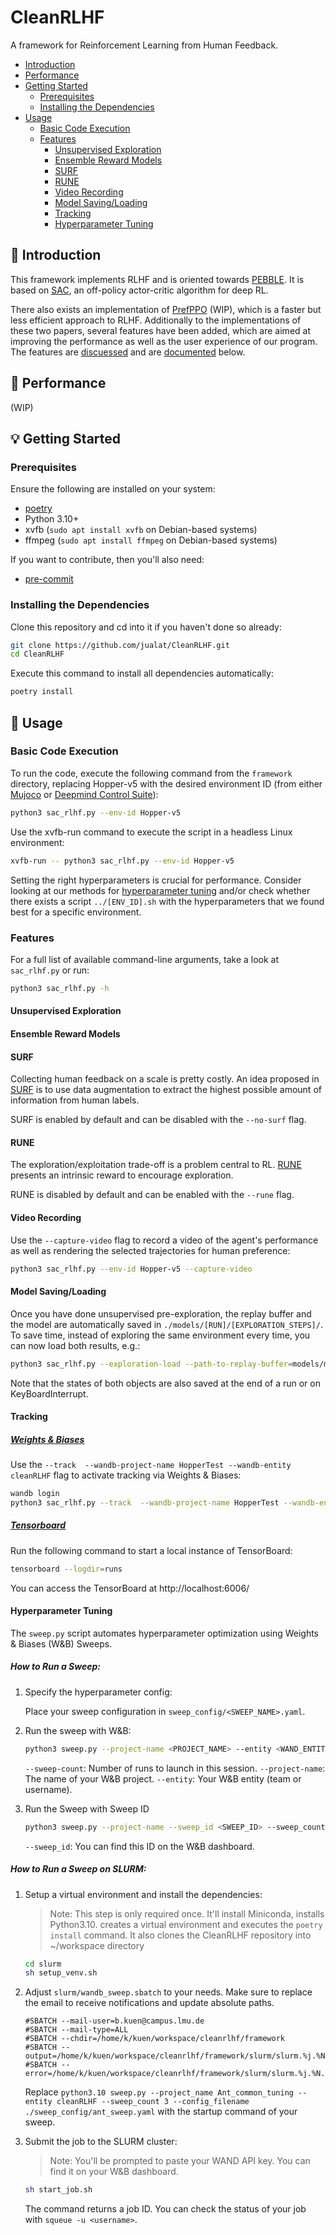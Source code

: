 # CleanRLHF

A framework for Reinforcement Learning from Human Feedback. 

* [Introduction](#-introduction)
* [Performance](#-performance)
* [Getting Started](#-getting-started)
  * [Prerequisites](#prerequisites)
  * [Installing the Dependencies](#installing-the-dependencies)
* [Usage](#-usage)
  * [Basic Code Execution](#basic-code-execution)
  * [Features](#features)
    * [Unsupervised Exploration](#unsupervised-exploration)
    * [Ensemble Reward Models](#ensemble-reward-models)
    * [SURF](#surf)
    * [RUNE](#rune)
    * [Video Recording](#video-recording)
    * [Model Saving/Loading](#model-savingloading)
    * [Tracking](#tracking)
    * [Hyperparameter Tuning](#hyperparameter-tuning)


## 👋 Introduction

This framework implements RLHF and is oriented towards [PEBBLE](https://arxiv.org/abs/2106.05091). It is based on [SAC](https://arxiv.org/abs/1801.01290), an off-policy actor-critic algorithm for deep RL.

There also exists an implementation of [PrefPPO](https://arxiv.org/abs/1706.03741) (WIP), which is a faster but less efficient approach to RLHF. Additionally to the implementations of these two papers, several features have been added, which are aimed at improving the performance as well as the user experience of our program. The features are [discuessed](#-performance) and are [documented](#features) below.


## 🚀 Performance
(WIP)
<!--TODO-->


## 💡 Getting Started

### Prerequisites

Ensure the following are installed on your system:

* [poetry](https://python-poetry.org/docs/#installation)
* Python 3.10+
* xvfb (`sudo apt install xvfb` on Debian-based systems)
* ffmpeg (`sudo apt install ffmpeg` on Debian-based systems)

If you want to contribute, then you'll also need:
* [pre-commit](https://pre-commit.com/#install)

### Installing the Dependencies

Clone this repository and cd into it if you haven't done so already:

```sh
git clone https://github.com/jualat/CleanRLHF.git
cd CleanRLHF
```

Execute this command to install all dependencies automatically:

```sh
poetry install
```


## 🎯 Usage

### Basic Code Execution

To run the code, execute the following command from the `framework` directory, replacing Hopper-v5 with the desired environment ID (from either [Mujoco](https://gymnasium.farama.org/environments/mujoco/) or [Deepmind Control Suite](https://github.com/google-deepmind/dm_control/blob/main/dm_control/suite/README.md)):

```sh
python3 sac_rlhf.py --env-id Hopper-v5
```

Use the xvfb-run command to execute the script in a headless Linux environment:

```sh
xvfb-run -- python3 sac_rlhf.py --env-id Hopper-v5
```

Setting the right hyperparameters is crucial for performance. Consider looking at our methods for [hyperparameter tuning](#hyperparameter-tuning) and/or check whether there exists a script `../[ENV_ID].sh` with the hyperparameters that we found best for a specific environment.

### Features

For a full list of available command-line arguments, take a look at `sac_rlhf.py` or run:
```sh
python3 sac_rlhf.py -h
```

#### Unsupervised Exploration


#### Ensemble Reward Models


#### SURF

Collecting human feedback on a scale is pretty costly. An idea proposed in [SURF](https://arxiv.org/abs/2203.10050) is to use data augmentation to extract the highest possible amount of information from human labels.

SURF is enabled by default and can be disabled with the `--no-surf` flag. 

#### RUNE

The exploration/exploitation trade-off is a problem central to RL. [RUNE](https://arxiv.org/abs/2205.12401) presents an intrinsic reward to encourage exploration.

RUNE is disabled by default and can be enabled with the `--rune` flag.

#### Video Recording

Use the `--capture-video` flag to record a video of the agent's performance as well as rendering 
the selected trajectories for human preference:

```sh
python3 sac_rlhf.py --env-id Hopper-v5 --capture-video
```

#### Model Saving/Loading

Once you have done unsupervised pre-exploration, the replay buffer and the model are automatically saved in `./models/[RUN]/[EXPLORATION_STEPS]/`.
To save time, instead of exploring the same environment every time, you can now load both results, e.g.:

```sh
python3 sac_rlhf.py --exploration-load --path-to-replay-buffer=models/myrun/10000/replay_buffer.pth --path-to-model=models/myrun/10000/checkpoint.pth
```

Note that the states of both objects are also saved at the end of a run or on KeyBoardInterrupt.

#### Tracking

##### [Weights & Biases](https://wandb.ai/)

Use the `--track  --wandb-project-name HopperTest --wandb-entity cleanRLHF` flag to activate tracking via Weights &
Biases:

```bash
wandb login
python3 sac_rlhf.py --track  --wandb-project-name HopperTest --wandb-entity cleanRLHF
```

##### [Tensorboard](https://www.tensorflow.org/tensorboard)

Run the following command to start a local instance of TensorBoard:

```sh
tensorboard --logdir=runs
```

You can access the TensorBoard at http://localhost:6006/

#### Hyperparameter Tuning

The `sweep.py` script automates hyperparameter optimization using Weights & Biases (W&B) Sweeps. 

##### How to Run a Sweep:
1. Specify the hyperparameter config:

   Place your sweep configuration in `sweep_config/<SWEEP_NAME>.yaml`.


2. Run the sweep with W&B:

   ```bash
   python3 sweep.py --project-name <PROJECT_NAME> --entity <WAND_ENTITY> --sweep-count 3 --config-filename ./sweep_config/<SWEEP_NAME>.yaml
   ```
   `--sweep-count`:  Number of runs to launch in this session.
   `--project-name`: The name of your W&B project.
    `--entity`: Your W&B entity (team or username).


3. Run the Sweep with Sweep ID

    ```bash
   python3 sweep.py --project-name --sweep_id <SWEEP_ID> --sweep_count 3 
   ```

    `--sweep_id`:  You can find this ID on the W&B dashboard.

##### How to Run a Sweep on SLURM:

1. Setup a virtual environment and install the dependencies:

   > Note: This step is only required once. It'll install Miniconda, installs Python3.10. creates a virtual environment
   > and executes the `poetry install` command.
   > It also clones the CleanRLHF repository into ~/workspace directory

   ```bash
   cd slurm
   sh setup_venv.sh
   ```

2. Adjust `slurm/wandb_sweep.sbatch` to your needs. Make sure to replace the email to receive notifications and update 
   absolute paths.

   ```
   #SBATCH --mail-user=b.kuen@campus.lmu.de
   #SBATCH --mail-type=ALL
   #SBATCH --chdir=/home/k/kuen/workspace/cleanrlhf/framework
   #SBATCH --output=/home/k/kuen/workspace/cleanrlhf/framework/slurm/slurm.%j.%N.out
   #SBATCH --error=/home/k/kuen/workspace/cleanrlhf/framework/slurm/slurm.%j.%N.err
   ```
   
   Replace `python3.10 sweep.py --project_name Ant_common_tuning --entity cleanRLHF --sweep_count 3 --config_filename ./sweep_config/ant_sweep.yaml`
   with the startup command of your sweep.

3. Submit the job to the SLURM cluster:

   > Note: You'll be prompted to paste your WAND API key. You can find it on your W&B dashboard.

   ```bash
   sh start_job.sh
   ```
   
   The command returns a job ID. You can check the status of your job with `squeue -u <username>`.
